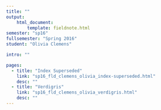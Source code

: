 ```yaml
---
title: ""
output:
    html_document:
        template: fieldnote.html
semester: "sp16"
fullsemester: "Spring 2016"
student: "Olivia Clemens"

intro: ""

pages:
  - title: "Index Superseded"
    link: "sp16_fld_clemens_olivia_index-superseded.html"
    desc: ""
  - title: "Verdigris"
    link: "sp16_fld_clemens_olivia_verdigris.html"
    desc: ""
---
```

